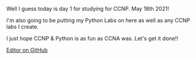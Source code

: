 Well I guess today is day 1 for studying for CCNP. May 18th 2021!


I'm also going to be putting my Python Labs on here as well as any 
CCNP labs I create.


I just hope CCNP & Python is as fun as CCNA was. Let's get it done!! 






[Editor on GitHub](https://github.com/CryptoKnight0911/CCNP/edit/main/README.md)
